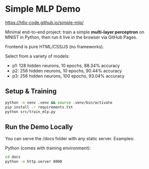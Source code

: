 # Simple MLP Demo

https://h6x-code.github.io/simple-mlp/

Minimal end-to-end project: train a simple **multi-layer perceptron** on MNIST in Python, then run it live in the browser via GitHub Pages.

Frontend is pure HTML/CSS/JS (no frameworks).

Select from a variety of models:
- p1: 128 hidden neurons, 10 epochs, 88.34% accuracy
- p2: 256 hidden neurons, 10 epochs, 90.44% accuracy
- p3: 256 hidden neurons, 100 epochs, 93.04% accuracy

## Setup & Training

```bash
python -m venv .venv && source .venv/bin/activate
pip install -r requirements.txt
python src/train_mlp.py
```

## Run the Demo Locally

You can serve the /docs folder with any static server. Examples:

Python (comes with training environment):
```bash
cd docs
python -m http.server 8000
```
